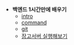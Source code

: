 - **백엔드 1시간만에 배우기**
  - [intro](backend-1hour/intro.md)
  - [command](backend-1hour/command.md)
  - [git](backend-1hour/git.md)
  - [장고서버 실행해보기](backend-1hour/start_django.md)